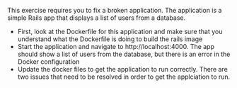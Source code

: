 This exercise requires you to fix a broken application. The application is a simple
Rails app that displays a list of users from a database.

  * First, look at the Dockerfile for this application and make sure that you understand what the Dockerfile is doing to build the rails image  
  * Start the application and navigate to http://localhost:4000. The app should show a list of users from the database, but there is an error in the Docker configuration
  * Update the docker files to get the application to run correctly. There are two issues that need to be resolved in order to get the applciation to run. 
